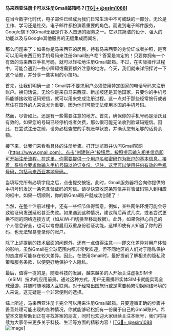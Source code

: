 **马来西亚注册卡可以注册Gmail邮箱吗？[[TG💪+ @esim1088](https://t.me/s/esim1088)]**

在当今数字化时代，电子邮件已经成为我们日常生活中不可或缺的一部分。无论是工作、学习还是社交，电子邮件都扮演着重要的角色。而说到电子邮件服务，Google旗下的Gmail无疑是许多人首选的服务之一。它以其简洁的设计、强大的功能以及与Google其他服务的无缝集成而闻名。

那么问题来了：如果你是马来西亚的居民，持有马来西亚的身份证或者护照，是否可以用马来西亚的手机号码来注册Gmail账户呢？答案是肯定的！只要你拥有一个有效的马来西亚手机号码，就可以轻松地注册Gmail邮箱。不过，在实际操作过程中，可能会遇到一些小障碍或需要额外注意的地方。今天，我们就来详细探讨一下这个话题，并分享一些实用的小技巧。

首先，让我们明确一点：Gmail并不要求用户必须使用特定国家的电话号码来注册账户。换句话说，无论你是来自马来西亚、新加坡还是其他国家，只要你的手机号码能够接收验证码短信，就可以用来完成注册过程。这一点对于那些经常旅行或者居住在国外的人来说尤为重要，因为他们可能无法使用本国的手机号码。

然而，尽管如此，还是有一些需要注意的地方。首先，确保你的手机号码是活跃且有效的。如果您的号码已经停机或者欠费，那么很可能无法收到验证码短信。因此，在尝试注册之前，请务必检查您的手机账单状态，并确认您有足够的话费余额。

接下来，让我们来看看具体的注册步骤。打开浏览器并访问Gmail官网（https://www.gmail.com）。点击“创建账户”按钮后，按照提示输入相关信息即可开始注册流程。在这里，你需要提供一个用户名和密码作为账户的基本信息。接着，系统会要求你输入手机号码以验证身份。记住，这里可以使用任何有效的手机号码，包括马来西亚本地号码。

当填写完所有必填字段之后，点击提交按钮。此时，Gmail服务器将会向你提供的手机号码发送一条包含验证码的短信。请尽快查收这条短信并将验证码输入到相应的框中。如果一切顺利，你的新Gmail账户就成功创建了！

当然，在整个注册过程中，还有一些细节值得留意。例如，某些网络环境可能会导致验证码发送延迟甚至失败。如果遇到这种情况，建议稍后再试几次，或者尝试更换不同的网络连接方式（如从Wi-Fi切换至移动数据）。此外，如果你担心自己的个人信息安全，也可以考虑启用双重身份验证功能，这样即使有人知道了你的密码，也无法轻易登录你的账户。

除了上述提到的技术层面的问题外，还有一点值得注意——即文化差异对用户体验的影响。虽然Gmail在全球范围内都非常受欢迎，但不同地区的人们对于隐私保护的态度却可能存在较大差异。因此，在使用Gmail时，最好提前了解相关的隐私政策和服务条款，以便更好地保护个人隐私。

最后，值得一提的是，随着科技的发展，越来越多的人开始关注虚拟SIM卡（eSIM）技术的应用前景。通过这种方式，用户无需携带实体SIM卡就能实现全球漫游，并随时随地接入互联网。对于经常出国旅行或是需要频繁切换网络环境的人来说，这无疑是一个非常便利的选择。

综上所述，马来西亚注册卡完全可以用来注册Gmail邮箱。只要遵循正确的步骤并妥善处理可能出现的各种情况，你就能够轻松拥有一份属于自己的Gmail账户。希望本文能帮助到正在寻找答案的朋友，同时也欢迎大家继续关注本账号，我们将持续为大家带来更多关于科技、生活等方面的精彩内容！[[TG💪+ @esim1088](https://t.me/s/esim1088) ![Image](https://i.postimg.cc/4NQfJmqS/Snipaste-2025-05-13-00-14-12.png)]